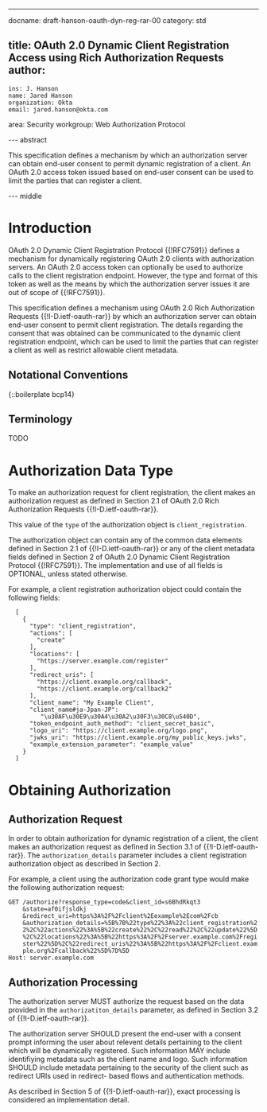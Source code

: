 ---
docname: draft-hanson-oauth-dyn-reg-rar-00
category: std

title: OAuth 2.0 Dynamic Client Registration Access using Rich Authorization Requests
author:
  -
    ins: J. Hanson
    name: Jared Hanson
    organization: Okta
    email: jared.hanson@okta.com

area: Security
workgroup: Web Authorization Protocol

--- abstract

This specification defines a mechanism by which an authorization server can
obtain end-user consent to permit dynamic registration of a client.  An OAuth
2.0 access token issued based on end-user consent can be used to limit the
parties that can register a client.

--- middle

# Introduction

OAuth 2.0 Dynamic Client Registration Protocol {{!RFC7591}} defines a mechanism
for dynamically registering OAuth 2.0 clients with authorization servers.  An
OAuth 2.0 access token can optionally be used to authorize calls to the client
registration endpoint.  However, the type and format of this token as well as
the means by which the authorization server issues it are out of scope of
{{!RFC7591}}.

This specification defines a mechanism using OAuth 2.0 Rich Authorization
Requests {{!I-D.ietf-oauth-rar}} by which an authorization server can
obtain end-user consent to permit client registration.  The details regarding
the consent that was obtained can be communicated to the dynamic client
registration endpoint, which can be used to limit the parties that can register
a client as well as restrict allowable client metadata.

## Notational Conventions

{::boilerplate bcp14}

## Terminology

TODO

# Authorization Data Type

To make an authorization request for client registration, the client makes an
authorization request as defined in Section 2.1 of OAuth 2.0 Rich Authorization
Requests {{!I-D.ietf-oauth-rar}}.

This value of the `type` of the authorization object is `client_registration`.

The authorization object can contain any of the common data elements defined in
Section 2.1 of {{!I-D.ietf-oauth-rar}} or any of the client metadata fields
defined in Section 2 of OAuth 2.0 Dynamic Client Registration Protocol
{{!RFC7591}}.  The implementation and use of all fields is OPTIONAL, unless
stated otherwise.

For example, a client registration authorization object could contain the
following fields:

~~~~~~~~~~
  [
    {
      "type": "client_registration",
      "actions": [
        "create"
      ],
      "locations": [
        "https://server.example.com/register"
      ],
      "redirect_uris": [
        "https://client.example.org/callback",
        "https://client.example.org/callback2"
      ],
      "client_name": "My Example Client",
      "client_name#ja-Jpan-JP":
         "\u30AF\u30E9\u30A4\u30A2\u30F3\u30C8\u540D",
      "token_endpoint_auth_method": "client_secret_basic",
      "logo_uri": "https://client.example.org/logo.png",
      "jwks_uri": "https://client.example.org/my_public_keys.jwks",
      "example_extension_parameter": "example_value"
    }
  ]
~~~~~~~~~~

# Obtaining Authorization

## Authorization Request

In order to obtain authorization for dynamic registration of a client, the
client makes an authorization request as defined in Section 3.1 of
{{!I-D.ietf-oauth-rar}}.  The `authorization_details` parameter includes a 
client registration authorization object as described in Section 2.

For example, a client using the authorization code grant type would make
the following authorization request:

~~~~~~~~~~
GET /authorize?response_type=code&client_id=s6BhdRkqt3
    &state=af0ifjsldkj
    &redirect_uri=https%3A%2F%2Fclient%2Eexample%2Ecom%2Fcb
    &authorization_details=%5B%7B%22type%22%3A%22client_registration%2
    2%2C%22actions%22%3A%5B%22create%22%2C%22read%22%2C%22update%22%5D
    %2C%22locations%22%3A%5B%22https%3A%2F%2Fserver.example.com%2Fregi
    ster%22%5D%2C%22redirect_uris%22%3A%5B%22https%3A%2F%2Fclient.exam
    ple.org%2Fcallback%22%5D%7D%5D
Host: server.example.com
~~~~~~~~~~

## Authorization Processing

The authorization server MUST authorize the request based on the data provided
in the `authorizatiton_details` parameter, as defined in Section 3.2 of
{{!I-D.ietf-oauth-rar}}.

The authorization server SHOULD present the end-user with a consent prompt
informing the user about relevent details pertaining to the client which will be
dynamically registered.  Such information MAY include identifiying metadata
such as the client name and logo.  Such information SHOULD include metadata
pertaining to the security of the client such as redirect URIs used in redirect-
based flows and authentication methods.

As described in Section 5 of {{!I-D.ietf-oauth-rar}}, exact processing is
considered an implementation detail.


